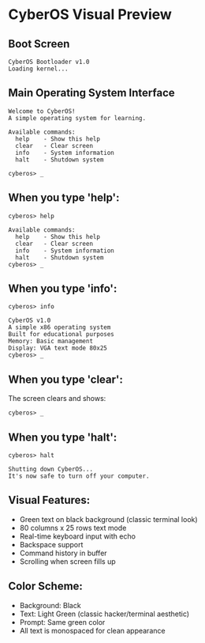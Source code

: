 # CyberOS Visual Preview

## Boot Screen
```
CyberOS Bootloader v1.0
Loading kernel...
```

## Main Operating System Interface
```
Welcome to CyberOS!
A simple operating system for learning.

Available commands:
  help    - Show this help
  clear   - Clear screen
  info    - System information
  halt    - Shutdown system

cyberos> _
```

## When you type 'help':
```
cyberos> help

Available commands:
  help    - Show this help
  clear   - Clear screen
  info    - System information
  halt    - Shutdown system
cyberos> _
```

## When you type 'info':
```
cyberos> info

CyberOS v1.0
A simple x86 operating system
Built for educational purposes
Memory: Basic management
Display: VGA text mode 80x25
cyberos> _
```

## When you type 'clear':
The screen clears and shows:
```
cyberos> _
```

## When you type 'halt':
```
cyberos> halt

Shutting down CyberOS...
It's now safe to turn off your computer.
```

## Visual Features:
- Green text on black background (classic terminal look)
- 80 columns x 25 rows text mode
- Real-time keyboard input with echo
- Backspace support
- Command history in buffer
- Scrolling when screen fills up

## Color Scheme:
- Background: Black
- Text: Light Green (classic hacker/terminal aesthetic)
- Prompt: Same green color
- All text is monospaced for clean appearance
